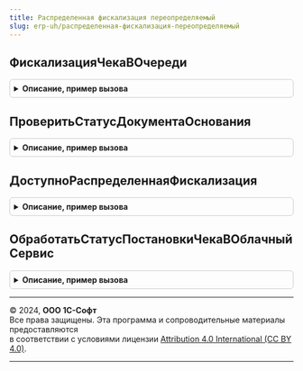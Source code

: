 ```yaml
---
title: Распределенная фискализация переопределяемый
slug: erp-uh/распределенная-фискализация-переопределяемый
---
```



## ФискализацияЧекаВОчереди
<details style="margin: 1em 0; padding: 0.5em; border: 1px solid #ccc; border-radius: 6px;">

<summary style="font-weight: bold; cursor: pointer;">Описание, пример вызова</summary>

```bsl

// Завершение фискализация чека в очереди
//
// Параметры:
//  ИдентификаторФискальнойЗаписи - Строка - Идентификатор фискальной записи
//  ПараметрыФискализации - Структура - Параметры операции
//  ОборудованиеККТ - СправочникСсылка.ПодключаемоеОборудование -
//  РезультатФискализации - Структура - Результат Фискализации
//  РезультатВыполненияПакетнойОперации - Структура -
//    * Результат - Булево - Результат выполнения пакета операций.
//    * ОписаниеОшибки - ИнформацияОбОшибке - Описание ошибки выполнения пакета операции.
//    * РезультатВыполненияЭквайринговойОперации - Структура -
//                                   См. МенеджерОборудованияКлиентСервер.ПараметрыВыполненияОперацииНаОборудовании()
//    * РезультатФискализацииЧека - Структура -
//                                   См. МенеджерОборудованияКлиентСервер.ПараметрыВыполненияОперацииНаОборудовании()
//    * РезультатФискализацииЧекаВыдачи - Структура -
//                                   См. МенеджерОборудованияКлиентСервер.ПараметрыВыполненияОперацииНаОборудовании()
//    * РезультатФискализацииЧекаКоррекции - Структура -
//                                   См. МенеджерОборудованияКлиентСервер.ПараметрыВыполненияОперацииНаОборудовании()
//    * РезультатАварийнойОтменыОперации - Структура -
//                                   См. МенеджерОборудованияКлиентСервер.ПараметрыВыполненияОперацииНаОборудовании()
//    * ПараметрыЭквайринговойОперации - Структура - структура для передачи данных в пакетной операции
//                                   См. ОборудованиеЧекопечатающиеУстройстваКлиентСервер.ПараметрыПакетнойОперацииВОчередиЧеков()
//    * ПараметрыПродажаСВыдачейНаличных - Структура - структура для передачи данных в пакетной операции
//                                   См. ОборудованиеЧекопечатающиеУстройстваКлиентСервер.ПараметрыПакетнойОперацииВОчередиЧеков()
Процедура ФискализацияЧекаВОчереди(ИдентификаторФискальнойЗаписи, ПараметрыФискализации, ОборудованиеККТ, РезультатФискализации, РезультатВыполненияПакетнойОперации, ОбъектОбработан = Истина) Экспорт
```

Пример вызова
```bsl
РаспределеннаяФискализацияПереопределяемый.ФискализацияЧекаВОчереди(ИдентификаторФискальнойЗаписи, ПараметрыФискализации, ОборудованиеККТ, РезультатФискализации, РезультатВыполненияПакетнойОперации, ОбъектОбработан);
```
</details>

## ПроверитьСтатусДокументаОснования
<details style="margin: 1em 0; padding: 0.5em; border: 1px solid #ccc; border-radius: 6px;">

<summary style="font-weight: bold; cursor: pointer;">Описание, пример вызова</summary>

```bsl

// Завершение фискализация чека в очереди
//
// Параметры:
//  РеквизитыЧека - Структура - Данные документа основания.
//  СтатусДокументаИзменен - Булево - признак изменения статуса документа.
//
Процедура ПроверитьСтатусДокументаОснования(РеквизитыЧека, СтатусДокументаИзменен) Экспорт
```

Пример вызова
```bsl
РаспределеннаяФискализацияПереопределяемый.ПроверитьСтатусДокументаОснования(РеквизитыЧека, СтатусДокументаИзменен) 
```
</details>

## ДоступноРаспределеннаяФискализация
<details style="margin: 1em 0; padding: 0.5em; border: 1px solid #ccc; border-radius: 6px;">

<summary style="font-weight: bold; cursor: pointer;">Описание, пример вызова</summary>

```bsl

// Возвращает доступность распределенной фискализации.
//
// Параметры:
//  РаспределеннаяФискализацииДоступна - Булево - Доступность распределенной фискализации.
//  СтандартнаяОбработка - Булево - Стандартная обработка.
//
Процедура ДоступноРаспределеннаяФискализация(РаспределеннаяФискализацииДоступна, СтандартнаяОбработка) Экспорт
```

Пример вызова
```bsl
РаспределеннаяФискализацияПереопределяемый.ДоступноРаспределеннаяФискализация(РаспределеннаяФискализацииДоступна, СтандартнаяОбработка) 
```
</details>

## ОбработатьСтатусПостановкиЧекаВОблачныйСервис
<details style="margin: 1em 0; padding: 0.5em; border: 1px solid #ccc; border-radius: 6px;">

<summary style="font-weight: bold; cursor: pointer;">Описание, пример вызова</summary>

```bsl

// Обрабатывает результат взаимодействия чека с сервисом облачных касс.
//
// Параметры:
//  Документ - ОпределяемыйТип.ОснованиеФискальнойОперацииБПО - Документ операции.
//  СтатусДокументаВСервисе - Строка - статус документа в сервисе.
//  РеквизитыЧека - Структура - Данные документа основания.
//  ТекстОшибки - Строка - текст ошибки сервиса.
//
Процедура ОбработатьСтатусПостановкиЧекаВОблачныйСервис(Документ, СтатусДокументаВСервисе, РеквизитыЧека, ТекстОшибки = "") Экспорт
```

Пример вызова
```bsl
РаспределеннаяФискализацияПереопределяемый.ОбработатьСтатусПостановкиЧекаВОблачныйСервис(Документ, СтатусДокументаВСервисе, РеквизитыЧека, ТекстОшибки);
```
</details>

---

© 2024, **ООО 1С-Софт**  
Все права защищены. Эта программа и сопроводительные материалы предоставляются  
в соответствии с условиями лицензии [Attribution 4.0 International (CC BY 4.0)](https://creativecommons.org/licenses/by/4.0/legalcode).

---
